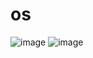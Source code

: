 # os
![image](https://user-images.githubusercontent.com/96447102/190927249-286c7df7-a665-4dc6-a909-79783c63a9ba.png)
![image](https://user-images.githubusercontent.com/96447102/190927454-53271753-7a8b-4101-a8c6-a989fb734642.png)

